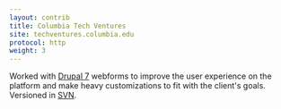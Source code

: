 ```yaml
---
layout: contrib
title: Columbia Tech Ventures
site: techventures.columbia.edu
protocol: http
weight: 3
---
```



Worked with <a href="https://www.drupal.org/about/drupal-7" target="_blank">Drupal 7</a> webforms to improve the user experience on the platform and make heavy customizations to fit with the client's goals. Versioned in <a href="https://subversion.apache.org/" target="_blank">SVN</a>.



